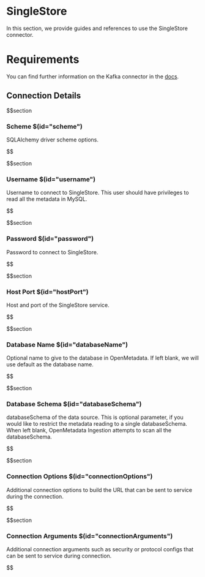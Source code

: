 # SingleStore

In this section, we provide guides and references to use the SingleStore connector.

# Requirements
<!-- to be updated -->
You can find further information on the Kafka connector in the [docs](https://docs.open-metadata.org/connectors/database/singlestore).

## Connection Details

$$section
### Scheme $(id="scheme")

SQLAlchemy driver scheme options.
<!-- scheme to be updated -->
$$

$$section
### Username $(id="username")

Username to connect to SingleStore. This user should have privileges to read all the metadata in MySQL.
<!-- username to be updated -->
$$

$$section
### Password $(id="password")

Password to connect to SingleStore.
<!-- password to be updated -->
$$

$$section
### Host Port $(id="hostPort")

Host and port of the SingleStore service.
<!-- hostPort to be updated -->
$$

$$section
### Database Name $(id="databaseName")

Optional name to give to the database in OpenMetadata. If left blank, we will use default as the database name.
<!-- databaseName to be updated -->
$$

$$section
### Database Schema $(id="databaseSchema")

databaseSchema of the data source. This is optional parameter, if you would like to restrict the metadata reading to a single databaseSchema. When left blank, OpenMetadata Ingestion attempts to scan all the databaseSchema.
<!-- databaseSchema to be updated -->
$$

$$section
### Connection Options $(id="connectionOptions")

Additional connection options to build the URL that can be sent to service during the connection.
<!-- connectionOptions to be updated -->
$$

$$section
### Connection Arguments $(id="connectionArguments")

Additional connection arguments such as security or protocol configs that can be sent to service during connection.
<!-- connectionArguments to be updated -->
$$
